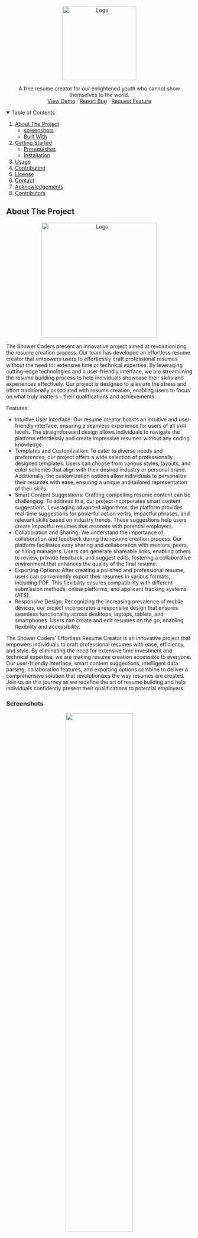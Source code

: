 <!-- PROJECT LOGO -->
<br />
<p align="center">
  <a href="https://cvgenius.app">
    <img src="https://github.com/The-Shower-Coders/CVGenius/assets/77299279/000a5a2d-e0d5-4644-9838-018cef8ce257" alt="Logo" width="200px" >
  </a>

  <p align="center">
 A free resume creator for our enlightened youth who cannot show themselves to the world.
    <br />
    <a href="https://cvgenius.app">View Demo</a>
    ·
    <a href="https://github.com/The-Shower-Coders/CVGenius/issues">Report Bug</a>
    ·
    <a href="https://github.com/The-Shower-Coders/CVGenius/issues">Request Feature</a>
  </p>
</p>



<!-- TABLE OF CONTENTS -->
<details open="open">
  <summary>Table of Contents</summary>
  <ol>
    <li>
      <a href="#about-the-project">About The Project</a>
      <ul>
        <li><a href="#screenshots">screenshots</a></li>
        <li><a href="#built-with">Built With</a></li>
      </ul>
    </li>
    <li>
      <a href="#getting-started">Getting Started</a>
      <ul>
        <li><a href="#prerequisites">Prerequisites</a></li>
        <li><a href="#installation">Installation</a></li>
      </ul>
    </li>
    <li><a href="#usage">Usage</a></li>
    <li><a href="#contributing">Contributing</a></li>
    <li><a href="#license">License</a></li>
    <li><a href="#contact">Contact</a></li>
    <li><a href="#acknowledgements">Acknowledgements</a></li>
    <li><a href="#contributors">Contributors</a></li>
  </ol>
</details>



<!-- ABOUT THE PROJECT -->
## About The Project


<p align="center">
  <a href="https://cvgenius.app">
    <img src="https://github.com/The-Shower-Coders/CVGenius/assets/77299279/000a5a2d-e0d5-4644-9838-018cef8ce257" alt="Logo" width="312" >
  </a>
</p>

The Shower Coders present an innovative project aimed at revolutionizing the resume creation process. Our team has developed an effortless resume creator that empowers users to effortlessly craft professional resumes without the need for extensive time or technical expertise. By leveraging cutting-edge technologies and a user-friendly interface, we are streamlining the resume building process to help individuals showcase their skills and experiences effectively. Our project is designed to alleviate the stress and effort traditionally associated with resume creation, enabling users to focus on what truly matters – their qualifications and achievements.

Features:
* Intuitive User Interface:
Our resume creator boasts an intuitive and user-friendly interface, ensuring a seamless experience for users of all skill levels. The straightforward design allows individuals to navigate the platform effortlessly and create impressive resumes without any coding knowledge.
* Templates and Customization:
To cater to diverse needs and preferences, our project offers a wide selection of professionally designed templates. Users can choose from various styles, layouts, and color schemes that align with their desired industry or personal brand. Additionally, the customization options allow individuals to personalize their resumes with ease, ensuring a unique and tailored representation of their skills.
* Smart Content Suggestions:
Crafting compelling resume content can be challenging. To address this, our project incorporates smart content suggestions. Leveraging advanced algorithms, the platform provides real-time suggestions for powerful action verbs, impactful phrases, and relevant skills based on industry trends. These suggestions help users create impactful resumes that resonate with potential employers.
* Collaboration and Sharing:
We understand the importance of collaboration and feedback during the resume creation process. Our platform facilitates easy sharing and collaboration with mentors, peers, or hiring managers. Users can generate shareable links, enabling others to review, provide feedback, and suggest edits, fostering a collaborative environment that enhances the quality of the final resume.
* Exporting Options:
After creating a polished and professional resume, users can conveniently export their resumes in various formats, including PDF. This flexibility ensures compatibility with different submission methods, online platforms, and applicant tracking systems (ATS).
* Responsive Design:
Recognizing the increasing prevalence of mobile devices, our project incorporates a responsive design that ensures seamless functionality across desktops, laptops, tablets, and smartphones. Users can create and edit resumes on the go, enabling flexibility and accessibility.

The Shower Coders' Effortless Resume Creator is an innovative project that empowers individuals to craft professional resumes with ease, efficiency, and style. By eliminating the need for extensive time investment and technical expertise, we are making resume creation accessible to everyone. Our user-friendly interface, smart content suggestions, intelligent data parsing, collaboration features, and exporting options combine to deliver a comprehensive solution that revolutionizes the way resumes are created. Join us on this journey as we redefine the art of resume building and help individuals confidently present their qualifications to potential employers.

### Screenshots
<p align="center">
  <img src="https://github.com/The-Shower-Coders/CVGenius/assets/77299279/343cc602-288f-4ede-b026-acd0f96bff23" width="60%"></img>
</p>


### Built With
List of major frameworks used in building the project. including Add-ons/plugins for acknowledgement.
- [ExpressJS](https://expressjs.com/)
- [Puppeteer](https://pptr.dev/)
- [Materializecss](https://materializecss.com/)
- [Bootstrap](https://www.npmjs.com/package/bootstrap)



<!-- GETTING STARTED -->
## Getting Started

This is an example of how you may give instructions on setting up your project locally.
To get a local copy up and running follow these simple example steps.

### Prerequisites

This is an example of how to list things you need to use the software and how to install them.
* npm
  ```sh
  npm install npm@latest -g
  ```
* python
  ```cmd
  winget install --id=Python.Python.3.10  -e
  ```

### Installation

1. Clone the repo
   ```sh
   git clone https://github.com/The-Shower-Coders/CVGenius.git
   ```
2. Install NPM packages
   ```sh
   npm install
   ```
   
## Usage
3. setup environment ( Optional )
   ```sh
   setx BARD_TOKEN <Bard_Token>
   ```

4. run webapp
   ```sh
   npm test
   ```


<!-- CONTRIBUTING -->
## Contributing

Contributions are what make the open source community such an amazing place to be learn, inspire, and create. Any contributions you make are **greatly appreciated**.

1. Fork the Project
2. Create your Feature Branch (`git checkout -b feature/AmazingFeature`)
3. Commit your Changes (`git commit -m 'Add some AmazingFeature'`)
4. Push to the Branch (`git push origin feature/AmazingFeature`)
5. Open a Pull Request (`gh pr create`)



<!-- LICENSE -->
## License

Distributed under the MIT License. See `LICENSE` for more information.



<!-- CONTACT -->
## Contact

<a href="https://github.com/The-Shower-Coders/CVGenius/issues">Contact we</a>



<!-- ACKNOWLEDGEMENTS -->
## Acknowledgements
* [Font Awesome](https://fontawesome.com)
* [ExpressJS](https://expressjs.com/)
* [Puppeteer](https://pptr.dev/)
* [Pdfobject](https://pdfobject.com/)
* [jQuery](https://jquery.com/)
* [FileSaver](https://www.npmjs.com/package/file-saver)
* [pdf.js](https://mozilla.github.io/pdf.js/)
* [Tiny-slider](https://ganlanyuan.github.io/tiny-slider/demo/)
* [Popperjs](https://popper.js.org/)
* [Materializecss](https://materializecss.com/)
* [Bootstrap](https://www.npmjs.com/package/bootstrap)

## Contributors
<b>Huge</b> thanks to all the contributers who helped make CVgenius possible and who supports us! ❤️
<table align="center">
  <tr align="center">
    <td align="center"><a href="https://github.com/GroophyLifefor"><img src="https://avatars.githubusercontent.com/u/77299279?v=4" width="100px;" /><br /><sub><b>Murat Kirazkaya</b></sub></a><br /></td>
    <td align="center"><a href="https://github.com/nazwq"><img src="https://avatars.githubusercontent.com/u/124010517?v=4" width="100px;" alt=""/><br /><sub><b>Sudenaz Avcı</b></sub></a><br /></td>
    <td align="center"><a href="https://github.com/clowerty"><img src="https://avatars.githubusercontent.com/u/123985071?v=4" width="100px;" /><br /><sub><b>Neriman Topçu</b></sub></a><br /></td>
    <td align="center"><a href="https://github.com/nofe-wrk"><img src="https://avatars.githubusercontent.com/u/124031876?v=4" width="100px;" /><br /><sub><b>Ömer Yahya Yiğit</b></sub></a><br /></td>
  </tr>
</table>

---

<p align="center">
  <img src="https://github.com/The-Shower-Coders/CVGenius/assets/77299279/cfcead3a-664e-42e2-bff8-5cec4b192969" width="80%"></img>
</p>
<p align="center">
  <b>Thanks for everything Insider & Kodluyoruz</b>
</p>
<p align="center">
  <img src="https://avatars.githubusercontent.com/u/19927042?s=200&v=4" width="10%"></img>
  <img src="https://avatars.githubusercontent.com/u/30476529?s=200&v=4" width="10%"></img>
</p>